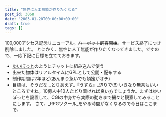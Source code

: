 ```yaml
---
title: "無性に人工無能が作りたくなる"
post_id: 3068
date: "2003-01-20T00:00:00+09:00"
draft: true
tags: []
---
```



100,000アクセス記念リニューアル。~~ハーボット飼育開始~~。サービス終了につき削除しました。 とにかく、無性に人工無能が作りたくなってきました。ですので、一応下記に目標を立てておきます。

  * [ゆいぼっと](http://www.mirai.ne.jp/%7Emikeneko/yuibot/yui/chat/free/Bot/bot.html)のようにチャットに組み込んで使う
  * 出来た物体はリアルタイムにGPLとして公開・配布する
  * 制作期間は2年ほど(あんまり急いでも頓挫がオチ)
  * 目標は、そうだな…とりあえず_『[うずら](http://www.din.or.jp/%7Eohzaki/uzura.htm)』_辺りで(!!)
いきなり無茶もいいところですね。10億人中10人たどり着ければ良い方でしょうか。まずはゆいぼっとを設置して、CGIの中身から実際の動きまで細々と観察してみることにします。 さて、_RPGツクール_をやる時間がなくなるので今日はここまで。
